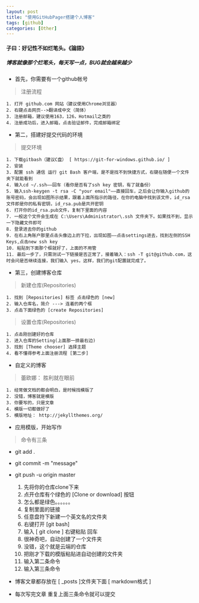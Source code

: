 ```yaml
---
layout: post
title: "使用GitHubPager搭建个人博客"
tags: [github]
categories: [Other]
---
```



#### 子曰：好记性不如烂笔头。《論語》
##### 博客就像那个烂笔头，每天写一点，BUG就会越来越少


*  首先，你需要有一个github帐号
> 注册流程

	1. 打开 github.com 网站（建议使用Chrome浏览器）
	2. 右键点击网页-->翻译成中文（简体）
	3. 注册邮箱，建议使用163，126，Hotmail之类的
	4. 注册成功后，进入邮箱，点击验证邮件，完成邮箱绑定
	 
	

*  第二，搭建好提交代码的环境
>  提交环境
	
	1. 下载gitbash（建议C盘） [ https://git-for-windows.github.io/ ]
	2. 安装
	3. 配置 ssh 通信 运行 git Bash 客户端，是不是找不到快捷方式，右键在随便一个文件夹下就能看到
	4. 输入cd ~/.ssh——回车（看你是否有了ssh key 密钥，有了就备份）
	5. 输入ssh-keygen -t rsa -C "your email"——直接回车，之后会让你输入github的账号密码，会出现如图所示结果，跟着上面所指示的路径，在你的电脑中找到该文件，id_rsa文件即是你的私有密钥，id_rsa.pub是共开密钥
	6. 打开你的id_rsa.pub文件，复制下里面的内容
	7. 一般这个文件会生成在 C:\Users\Administrator\.ssh 文件夹下。如果找不到，显示一下隐藏文件即可
	8. 登录进去你的github
	9. 在右上角账户那里点击头像边上的下拉，出现如图——点击settings进去，找到左侧的SSH Keys,点击new ssh key
	10. 粘贴到下面那个框就好了，上面的不用管
	11. 最后一步了，只需测试一下链接是否正常了，接着输入：ssh -T git@github.com，这时会问是否继续连接，我们输入 yes，这样，我们的git配置就完成了。

* 第三，创建博客仓库
>  新建仓库(Repositories)

	1. 找到 [Repositories] 标签 点击绿色的 [new]
	2. 输入仓库名，简介 ---> 连着的两个框
	3. 点击下面绿色的 [create Repositories]

>  设置仓库(Repositories)

	1. 点击刚创建好的仓库
	2. 进入仓库的Setting(上面那一排最右边)
	3. 找到 [Theme chooser] 选择主题
	4. 看不懂得参考上面注册流程 [第二步]


* 自定义的博客

>  蕾欧娜： 胜利就在眼前

	1. 经常做文档的都会明白，是时候找模版了
	2. 没错，博客就是模版
	3. 你要写的，只是文章
	4. 模版一切都做好了
	5. 模版地址： http://jekyllthemes.org/

* 应用模版，开始写作
> 命令有三条

* git add .
* git commit -m "message"
* git push -u origin master


	1. 先将你的仓库clone下来
	2. 点开仓库有个绿色的 [Clone or download] 按钮
	3. 怎么都是绿色。。。。。。
	4.  复制里面的链接 
	5. 任意盘符下新建一个英文名的文件夹
	6. 右键打开 [git bash]
	7. 输入 [ git clone ] 右键粘贴 回车
	8. 很神奇吧，自动创建了一个文件夹
	9. 没错，这个就是云端的仓库
	10. 把刚才下载的模版粘贴进自动创建的文件夹
	11. 输入第二条命令
	12. 输入第三条命令
* 博客文章都存放在 [ _posts ]文件夹下面 [ markdown格式 ]
* 每次写完文章 重复上面三条命令就可以提交


